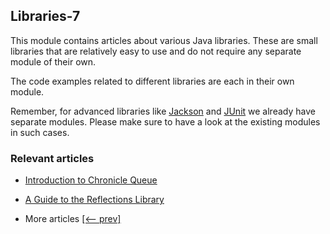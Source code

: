 ## Libraries-7

This module contains articles about various Java libraries. 
These are small libraries that are relatively easy to use and do not require any separate module of their own.

The code examples related to different libraries are each in their own module.

Remember, for advanced libraries like [Jackson](/jackson) and [JUnit](/testing-modules) we already have separate modules. Please make sure to have a look at the existing modules in such cases.

### Relevant articles
- [Introduction to Chronicle Queue](https://www.baeldung.com/java-chronicle-queue)
- [A Guide to the Reflections Library](https://www.baeldung.com/reflections-library)

- More articles [[<-- prev]](/libraries-6)
